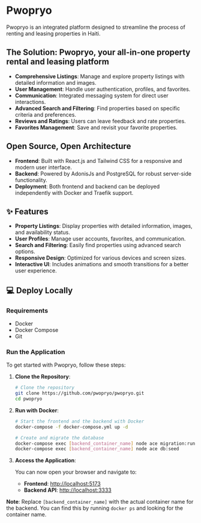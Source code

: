 # Pwopryo

Pwopryo is an integrated platform designed to streamline the process of renting and leasing properties in Haiti.

## The Solution: Pwopryo, your all-in-one property rental and leasing platform

- **Comprehensive Listings**: Manage and explore property listings with detailed information and images.
- **User Management**: Handle user authentication, profiles, and favorites.
- **Communication**: Integrated messaging system for direct user interactions.
- **Advanced Search and Filtering**: Find properties based on specific criteria and preferences.
- **Reviews and Ratings**: Users can leave feedback and rate properties.
- **Favorites Management**: Save and revisit your favorite properties.

## Open Source, Open Architecture

- **Frontend**: Built with React.js and Tailwind CSS for a responsive and modern user interface.
- **Backend**: Powered by AdonisJs and PostgreSQL for robust server-side functionality.
- **Deployment**: Both frontend and backend can be deployed independently with Docker and Traefik support.

## ✨ Features

- **Property Listings**: Display properties with detailed information, images, and availability status.
- **User Profiles**: Manage user accounts, favorites, and communication.
- **Search and Filtering**: Easily find properties using advanced search options.
- **Responsive Design**: Optimized for various devices and screen sizes.
- **Interactive UI**: Includes animations and smooth transitions for a better user experience.

## 💻 Deploy Locally

### Requirements

- Docker
- Docker Compose
- Git

### Run the Application

To get started with Pwopryo, follow these steps:

1. **Clone the Repository**:

   ```bash
   # Clone the repository
   git clone https://github.com/pwopryo/pwopryo.git
   cd pwopryo
   ```

2. **Run with Docker**:

   ```bash
   # Start the frontend and the backend with Docker
   docker-compose -f docker-compose.yml up -d

   # Create and migrate the database
   docker-compose exec [backend_container_name] node ace migration:run
   docker-compose exec [backend_container_name] node ace db:seed
   ```

3. **Access the Application**:

   You can now open your browser and navigate to:
   - **Frontend**: [http://localhost:5173](http://localhost:5173)
   - **Backend API**: [http://localhost:3333](http://localhost:3333)

**Note**: Replace `[backend_container_name]` with the actual container name for the backend. You can find this by running `docker ps` and looking for the container name.
